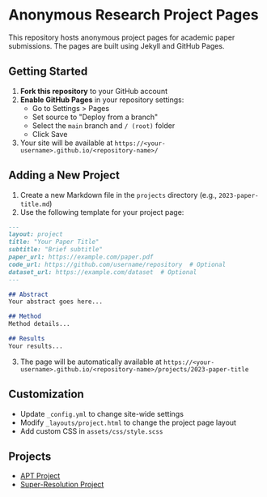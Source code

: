 # Anonymous Research Project Pages

This repository hosts anonymous project pages for academic paper submissions. The pages are built using Jekyll and GitHub Pages.

## Getting Started

1. **Fork this repository** to your GitHub account
2. **Enable GitHub Pages** in your repository settings:
   - Go to Settings > Pages
   - Set source to "Deploy from a branch"
   - Select the `main` branch and `/ (root)` folder
   - Click Save
3. Your site will be available at `https://<your-username>.github.io/<repository-name>/`

## Adding a New Project

1. Create a new Markdown file in the `projects` directory (e.g., `2023-paper-title.md`)
2. Use the following template for your project page:

```markdown
---
layout: project
title: "Your Paper Title"
subtitle: "Brief subtitle"
paper_url: https://example.com/paper.pdf
code_url: https://github.com/username/repository  # Optional
dataset_url: https://example.com/dataset  # Optional
---

## Abstract
Your abstract goes here...

## Method
Method details...

## Results
Your results...
```

3. The page will be automatically available at `https://<your-username>.github.io/<repository-name>/projects/2023-paper-title`

## Customization

- Update `_config.yml` to change site-wide settings
- Modify `_layouts/project.html` to change the project page layout
- Add custom CSS in `assets/css/style.scss`

## Projects

- [APT Project](/apt/)
- [Super-Resolution Project](/super_res/)

